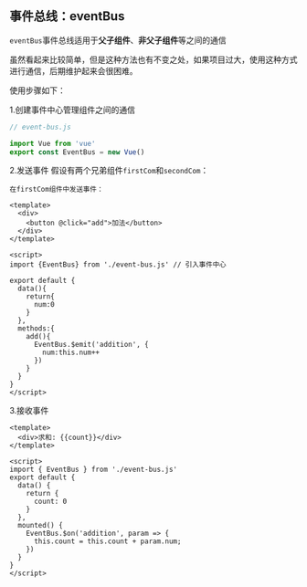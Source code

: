 ## 事件总线：eventBus

`eventBus`事件总线适用于**父子组件**、**非父子组件**等之间的通信

虽然看起来比较简单，但是这种方法也有不变之处，如果项目过大，使用这种方式进行通信，后期维护起来会很困难。

使用步骤如下：

1.创建事件中心管理组件之间的通信

```js
// event-bus.js

import Vue from 'vue'
export const EventBus = new Vue()
```

2.发送事件 假设有两个兄弟组件`firstCom`和`secondCom`：

```vue
在firstCom组件中发送事件：

<template>
  <div>
    <button @click="add">加法</button>    
  </div>
</template>

<script>
import {EventBus} from './event-bus.js' // 引入事件中心

export default {
  data(){
    return{
      num:0
    }
  },
  methods:{
    add(){
      EventBus.$emit('addition', {
        num:this.num++
      })
    }
  }
}
</script>
```

3.接收事件

```vue
<template>
  <div>求和: {{count}}</div>
</template>

<script>
import { EventBus } from './event-bus.js'
export default {
  data() {
    return {
      count: 0
    }
  },
  mounted() {
    EventBus.$on('addition', param => {
      this.count = this.count + param.num;
    })
  }
}
</script>
```

